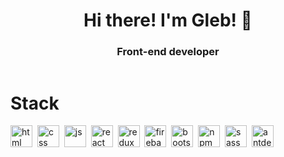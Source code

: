 <div id="header" align="center">
  <h1>Hi there! I'm Gleb! 👋</h1>
  <h3>Front-end developer</h3>
  <img src="https://komarev.com/ghpvc/?username=GlebShylovich&style=flat-square&color=blue" alt=""/>
</div>
<h1 id="stack">Stack</h1>
<img src="https://cdn.jsdelivr.net/gh/devicons/devicon@latest/icons/html5/html5-original.svg" title="html" width="35" height="35"/>&nbsp
<img src="https://cdn.jsdelivr.net/gh/devicons/devicon@latest/icons/css3/css3-original.svg" title="css" width="35" height="35"/>&nbsp
<img src="https://cdn.jsdelivr.net/gh/devicons/devicon@latest/icons/javascript/javascript-original.svg" title="js" width="35" height="35"/>&nbsp
<img src="https://cdn.jsdelivr.net/gh/devicons/devicon@latest/icons/react/react-original.svg" title="react" width="35" height="35"/>&nbsp
<img src="https://cdn.jsdelivr.net/gh/devicons/devicon@latest/icons/redux/redux-original.svg" title="redux" width="35" height="35"/>&nbsp
<img src="https://cdn.jsdelivr.net/gh/devicons/devicon@latest/icons/firebase/firebase-original.svg" title="firebase" width="35" height="35"/>&nbsp
<img src="https://cdn.jsdelivr.net/gh/devicons/devicon@latest/icons/bootstrap/bootstrap-original.svg" title="bootstrap" width="35" height="35"/>&nbsp
<img src="https://cdn.jsdelivr.net/gh/devicons/devicon@latest/icons/npm/npm-original-wordmark.svg" title="npm" width="35" height="35"/>&nbsp
<img src="https://cdn.jsdelivr.net/gh/devicons/devicon@latest/icons/sass/sass-original.svg" title="sass" width="35" height="35"/>&nbsp
<img src="https://cdn.jsdelivr.net/gh/devicons/devicon@latest/icons/antdesign/antdesign-original.svg" title="antdesign" width="35" height="35"/>&nbsp
